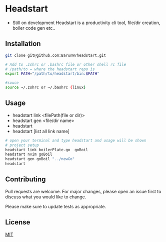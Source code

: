 # Headstart
* Still on development 
Headstart is a productivity cli tool, file/dir creation, boiler code gen etc..

## Installation
```bash
git clone git@github.com:BarunW/headstart.git 

# Add to .zshrc or .bashrc file or other shell rc file
# /path/to = where the headstart repo is
export PATH="/path/to/headstart/bin:$PATH"

#souce 
source ~/.zshrc or ~/.bashrc (linux)
```

## Usage 
* headstart link <filePath(file or dir)> <name the link> 
* headstart gen <name of the link> <file/dir name> 
* headstart <Name of text Editor> <name of the link> 
* headstart [list all link name]

``` bash
# open your terminal and type headstart and usage will be shown
# project setup
headstart link boilerPlate.go  goBoil
headstart nvim goBoil 
headstart gen goBoil "../newGo" 
headstart 
```
## Contributing

Pull requests are welcome. For major changes, please open an issue first
to discuss what you would like to change.

Please make sure to update tests as appropriate.

## License
[MIT](https://choosealicense.com/licenses/mit/)
